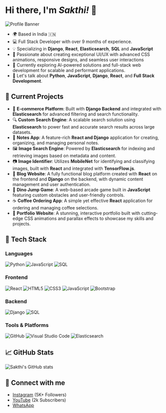 # Hi there, I'm ***Sakthi!*** 👋

![Profile Banner](https://www.seekpng.com/png/detail/192-1923339_github-kaggle-linkedin-microsoft-reportedly-acquires-github.png)


- 🌍 Based in India 🇮🇳
- 💻 Full Stack Developer with over 9 months of experience.
- 💡 Specializing in **Django**, **React**, **Elasticsearch**, **SQL** and **JavaScript**
- 🎨 Passionate about creating exceptional UI/UX with advanced CSS animations, responsive designs, and seamless user interactions
- 🔭 Currently exploring AI-powered solutions and full-stack web development for scalable and performant applications.
- 💬 Let's talk about **Python**, **JavaScript**, **Django**, **React**, and **Full Stack Development**.

## 🚀 Current Projects

- 🛒 **E-commerce Platform**: Built with **Django Backend** and integrated with **Elasticsearch** for advanced filtering and search functionality.
- 🔍 **Custom Search Engine**: A scalable search solution using **Elasticsearch** to power fast and accurate search results across large datasets.
- 📓 **Notes App**: A feature-rich **React and Django** application for creating, organizing, and managing personal notes.
- 🖼 **Image Search Engine**: Powered by **Elasticsearch** for indexing and retrieving images based on metadata and content.
- 📷 **Image Identifier**: Utilizes **MobileNet** for identifying and classifying images, built with **React** and integrated with **TensorFlow.js**.
- 📝 **Blog Website**: A fully functional blog platform created with **React** on the frontend and **Django** on the backend, with dynamic content management and user authentication.
- 🦖 **Dino Jump Game**: A web-based arcade game built in **JavaScript** featuring custom obstacles and user-friendly controls.
- ☕ **Coffee Ordering App**: A simple yet effective **React** application for ordering and managing coffee selections.
- 🌟 **Portfolio Website**: A stunning, interactive portfolio built with cutting-edge CSS animations and parallax effects to showcase my skills and projects.


## 🔧 Tech Stack

### Languages
![Python](https://img.shields.io/badge/Python-3776AB?style=for-the-badge&logo=python&logoColor=white)
![JavaScript](https://img.shields.io/badge/JavaScript-323330?style=for-the-badge&logo=javascript&logoColor=F7DF1E)
![SQL](https://img.shields.io/badge/SQL-4479A1?style=for-the-badge&logo=sql&logoColor=white)

### Frontend
![React](https://img.shields.io/badge/React-20232A?style=for-the-badge&logo=react&logoColor=61DAFB)
![HTML5](https://img.shields.io/badge/HTML5-E34F26?style=for-the-badge&logo=html5&logoColor=white)
![CSS3](https://img.shields.io/badge/CSS3-1572B6?style=for-the-badge&logo=css3&logoColor=white)
![JavaScript](https://img.shields.io/badge/JavaScript-323330?style=for-the-badge&logo=javascript&logoColor=F7DF1E)
![Bootstrap](https://img.shields.io/badge/Bootstrap-563D7C?style=for-the-badge&logo=bootstrap&logoColor=white)


### Backend
![Django](https://img.shields.io/badge/Django-092E20?style=for-the-badge&logo=django&logoColor=white)
![SQL](https://img.shields.io/badge/SQL-4479A1?style=for-the-badge&logo=sql&logoColor=white)


### Tools & Platforms
![GitHub](https://img.shields.io/badge/GitHub-181717?style=for-the-badge&logo=github&logoColor=white)
![Visual Studio Code](https://img.shields.io/badge/VSCode-007ACC?style=for-the-badge&logo=visual-studio-code&logoColor=white)
![Elasticsearch](https://img.shields.io/badge/Elasticsearch-005571?style=for-the-badge&logo=elasticsearch&logoColor=white)

## 📈 GitHub Stats

![Sakthi's GitHub stats](https://github-readme-stats.vercel.app/api?username=sakthiyugesh&show_icons=true&theme=radical)


## 🔗 Connect with me
- [Instagram](https://instagram.com/yourprofile) (5K+ Followers)
- [YouTube](https://www.linkedin.com/in/yourprofile/) (2k Subscribers)
- [WhatsApp](https://wa.me/9042503770)






